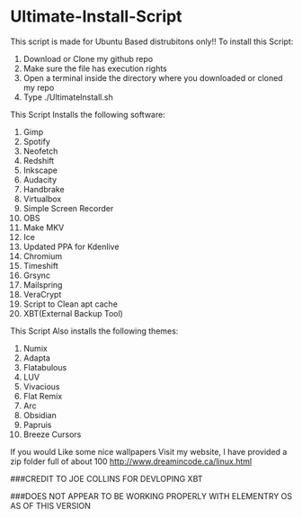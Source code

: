 # Ultimate-Install-Script
This script is made for Ubuntu Based distrubitons only!! 
To install this Script:
1. Download or Clone my github repo
2. Make sure the file has execution rights
3. Open a terminal inside the directory where you downloaded or cloned my repo
4. Type ./UltimateInstall.sh





This Script Installs the following software:
1. Gimp
2. Spotify
3. Neofetch
4. Redshift
5. Inkscape
6. Audacity
7. Handbrake
8. Virtualbox
9. Simple Screen Recorder
10. OBS
11. Make MKV
12. Ice
13. Updated PPA for Kdenlive
14. Chromium
15. Timeshift
16. Grsync
17. Mailspring
18. VeraCrypt
19. Script to Clean apt cache
20. XBT(External Backup Tool)


This Script Also installs the following themes:
1. Numix
2. Adapta
3. Flatabulous
4. LUV
5. Vivacious
6. Flat Remix
7. Arc
8. Obsidian
9. Papruis
10. Breeze Cursors

If you would Like some nice wallpapers Visit my website, I have provided a zip folder full of about 100
http://www.dreamincode.ca/linux.html

###CREDIT TO JOE COLLINS FOR DEVLOPING XBT 

###DOES NOT APPEAR TO BE WORKING PROPERLY WITH ELEMENTRY OS AS OF THIS VERSION
